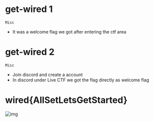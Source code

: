 # get-wired 1
`Misc`

- It was a welcome flag we got after entering the ctf area

# get-wired 2
`Misc`

- Join discord and create a account
- In discord under Live CTF we got the flag directly as welcome flag
# wired{AllSetLetsGetStarted}
  
  ![img](https://github.com/Sreehithavarma23/wired-ctf/blob/main/screenshots/WhatsApp%20Image%202023-08-28%20at%2011.30.25%20AM(1).jpeg)
